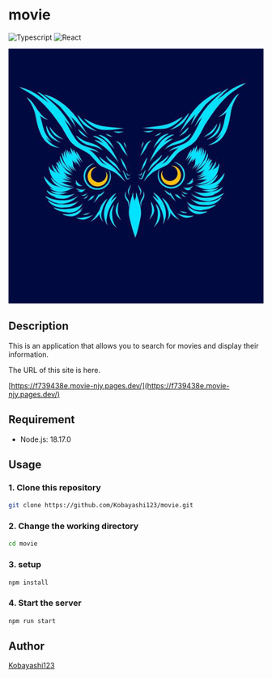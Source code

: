 # movie

![Typescript](https://img.shields.io/badge/typescript-4.9.5-blue)
![React](https://img.shields.io/badge/React-18.2.0-green)

![bird](https://github.com/Kobayashi123/movie/blob/main/images/bird.png)

## Description

This is an application that allows you to search for movies and display their information.

The URL of this site is here.

[https://f739438e.movie-njy.pages.dev/](https://f739438e.movie-njy.pages.dev/)

## Requirement

- Node.js: 18.17.0

## Usage

### 1. Clone this repository

```bash
git clone https://github.com/Kobayashi123/movie.git
```

### 2. Change the working directory

```bash
cd movie
```

### 3. setup

```bash
npm install
```

### 4. Start the server

```bash
npm run start
```

<!-- ## Licence -->

<!-- [MIT License](https://github.com/pigeon-sable/morizo/blob/main/LICENSE) -->

## Author

[Kobayashi123](https://github.com/Kobayashi123)
